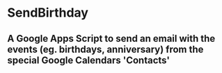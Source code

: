 # SendBirthday
## A Google Apps Script to send an email with the events (eg. birthdays, anniversary) from the special Google Calendars 'Contacts'


